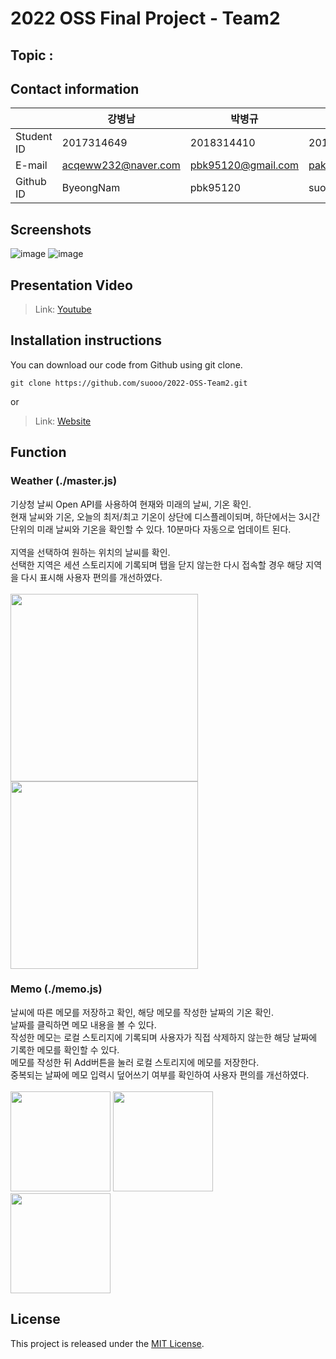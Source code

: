 # 2022 OSS Final Project - Team2

## Topic : 

## Contact information
||강병남|박병규|박수연|
|---|---|---|---|
|Student ID|2017314649|2018314410|2019314704|
|E-mail|acqeww232@naver.com|pbk95120@gmail.com|paksy0428@g.skku.edu|
|Github ID|ByeongNam|pbk95120|suooo|

## Screenshots
![image](https://user-images.githubusercontent.com/51541413/205244508-037a2c03-3306-41e8-89ac-fa0026512cb0.png)
![image](https://user-images.githubusercontent.com/51541413/205244646-62f37c84-0bd2-4eca-ad8b-c6b6dc81d4e8.png)

## Presentation Video
> Link: [Youtube]() <!-- 발표영상링크 -->
## Installation instructions
You can download our code from Github using git clone.
```
git clone https://github.com/suooo/2022-OSS-Team2.git
```
or
> Link: [Website](https://suooo.github.io/2022-OSS-Team2/) <!-- 웹사이트링크 -->

## Function

### Weather (./master.js)
기상청 날씨 Open API를 사용하여 현재와 미래의 날씨, 기온 확인.
<br/>
현재 날씨와 기온, 오늘의 최저/최고 기온이 상단에 디스플레이되며, 하단에서는 3시간 단위의 미래 날씨와 기온을 확인할 수 있다.
10분마다 자동으로 업데이트 된다.
<br/><br/>
지역을 선택하여 원하는 위치의 날씨를 확인.
<br/>
선택한 지역은 세션 스토리지에 기록되며 탭을 닫지 않는한 다시 접속할 경우 해당 지역을 다시 표시해 사용자 편의를 개선하였다.
<br/>
<br/>
<img src="https://user-images.githubusercontent.com/51541413/205245322-379ba5ba-cd8a-4218-9561-dd19ccd38ad5.png"  height="300">
<img src= "https://user-images.githubusercontent.com/51541413/205242704-6d4512e1-3000-4baf-9311-19001aa7dc33.png"  height="300">
<br/>


### Memo (./memo.js)
날씨에 따른 메모를 저장하고 확인, 해당 메모를 작성한 날짜의 기온 확인.
<br />
날짜를 클릭하면 메모 내용을 볼 수 있다.
<br/>
작성한 메모는 로컬 스토리지에 기록되며 사용자가 직접 삭제하지 않는한 해당 날짜에 기록한 메모를 확인할 수 있다.
<br />
메모를 작성한 뒤 Add버튼을 눌러 로컬 스토리지에 메모를 저장한다.
<br/>
중복되는 날짜에 메모 입력시 덮어쓰기 여부를 확인하여 사용자 편의를 개선하였다.
<br/>
<br/>
<img src = "https://user-images.githubusercontent.com/51541413/205242771-36067e0c-f849-4600-828e-9079967a7da9.png" height="160">
<img src = "https://user-images.githubusercontent.com/51541413/205242898-a150fde5-1f61-484d-8743-6588cf560873.png" height="160">
<br/>
<img src = "https://user-images.githubusercontent.com/51541413/205242905-c5fc9cb7-45ad-4e97-a9ce-4005608469a5.png" height="160">





## License

This project is released under the [MIT License](http://www.opensource.org/licenses/MIT).
